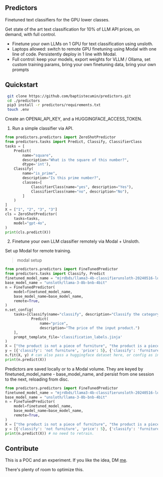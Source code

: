 ## Predictors

Finetuned text classifiers for the GPU lower classes.

Get state of the art text classification for 10% of LLM API prices, on demand, with full control.
- Finetune your own LLMs on 1 GPU for text classification using unsloth.
- Laptops allowed: switch to remote GPU finetuning using Modal with one line of code. Persistently deploy in 1 line with Modal.
- Full control: keep your models, export weights for VLLM / Ollama, set custom training params, bring your own finetuning data, bring your own prompts

## Quickstart

```bash
 git clone https://github.com/baptistecumin/predictors.git
 cd ./predictors
 pip3 install -r predictors/requirements.txt
 touch .env 
```
Create an OPENAI_API_KEY, and a HUGGINGFACE_ACCESS_TOKEN. 

1. Run a simple classifier via API.
```python
from predictors.predictors import ZeroShotPredictor
from predictors.tasks import Predict, Classify, ClassifierClass
tasks = [
    Predict(
        name="square",
        description="What is the square of this number?",
        dtype='int'),
    Classify(
        name="is_prime",
        description="Is this prime number?",
        classes=[
            ClassifierClass(name="yes", description="Yes"),
            ClassifierClass(name="no", description="No"),
        ]
    )        
]
X = ["1", "2", "3", "3"]
cls = ZeroShotPredictor(
    tasks=tasks,
    model="gpt-4o",
)
print(cls.predict(X))
```

2. Finetune your own LLM classifier remotely via Modal + Unsloth. 

Set up Modal for remote training. 
> modal setup

```python
from predictors.predictors import FineTunedPredictor
from predictors.tasks import Classify, Predict
finetuned_model_name = "mjrdbds/llama3-4b-classifierunsloth-20240516-lora"
base_model_name = "unsloth/llama-3-8b-bnb-4bit"
n = FineTunedPredictor(
    model=finetuned_model_name,
    base_model_name=base_model_name,
    remote=True,
)
n.set_config(
    tasks=[Classify(name="classify", description="Classify the category of the input"),
            Predict(
                name="price",
                description="The price of the input product.")
    ], 
    prompt_template_file='classification_labels.jinja'
)
X = ["the product is not a piece of furniture", "the product is a piece of furniture"]
y = [{'classify': 'not furniture', 'price': 5}, {'classify': 'furniture', 'price': 10}]
n.fit(X, y) # can also pass a huggingface dataset here, or config as in train_config.py
print(n.predict(X))
```

Predictors are saved locally or to a Modal volume. They are keyed by finetuned_model_name - base_model_name, and persist from one session to the next, reloading from disc.
```python
from predictors.predictors import FineTunedPredictor
finetuned_model_name = "mjrdbds/llama3-4b-classifierunsloth-20240516-lora"
base_model_name = "unsloth/llama-3-8b-bnb-4bit"
n = FineTunedPredictor(
    model=finetuned_model_name,
    base_model_name=base_model_name,
    remote=True,
)
X = ["the product is not a piece of furniture", "the product is a piece of furniture"]
y = [{'classify': 'not furniture', 'price': 5}, {'classify': 'furniture', 'price': 10}]
print(n.predict(X)) # no need to retrain.
```

## Contribute

This is a POC and an experiment. If you like the idea, DM [me](https://x.com/baptiste_cumin). 

There's plenty of room to optimize this.
